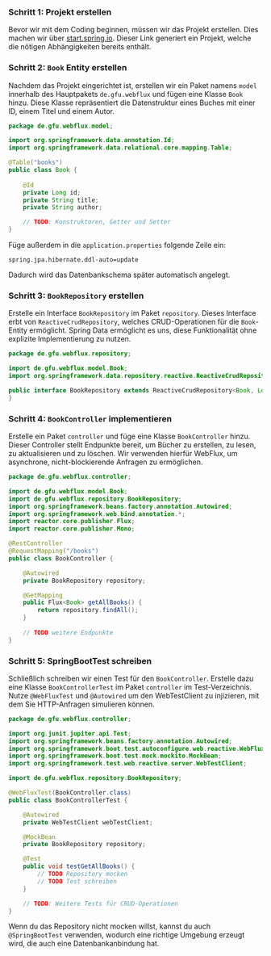 
### Schritt 1: Projekt erstellen

Bevor wir mit dem Coding beginnen, müssen wir das Projekt erstellen. Dies machen wir über [start.spring.io](https://start.spring.io/). Dieser Link generiert ein Projekt, welche die nötigen Abhängigkeiten bereits enthält.

### Schritt 2: `Book` Entity erstellen

Nachdem das Projekt eingerichtet ist, erstellen wir ein Paket namens `model` innerhalb des Hauptpakets `de.gfu.webflux` und fügen eine Klasse `Book` hinzu. Diese Klasse repräsentiert die Datenstruktur eines Buches mit einer ID, einem Titel und einem Autor.

```java
package de.gfu.webflux.model;

import org.springframework.data.annotation.Id;
import org.springframework.data.relational.core.mapping.Table;

@Table("books")
public class Book {
    
    @Id
    private Long id;
    private String title;
    private String author;

    // TODO: Konstruktoren, Getter und Setter
}
```
Füge außerdem in die `application.properties` folgende Zeile ein:
```
spring.jpa.hibernate.ddl-auto=update
```
Dadurch wird das Datenbankschema später automatisch angelegt.

### Schritt 3: `BookRepository` erstellen

Erstelle ein Interface `BookRepository` im Paket `repository`. Dieses Interface erbt von `ReactiveCrudRepository`, welches CRUD-Operationen für die `Book`-Entity ermöglicht. Spring Data ermöglicht es uns, diese Funktionalität ohne explizite Implementierung zu nutzen.

```java
package de.gfu.webflux.repository;

import de.gfu.webflux.model.Book;
import org.springframework.data.repository.reactive.ReactiveCrudRepository;

public interface BookRepository extends ReactiveCrudRepository<Book, Long> {
}
```

### Schritt 4: `BookController` implementieren

Erstelle ein Paket `controller` und füge eine Klasse `BookController` hinzu. Dieser Controller stellt Endpunkte bereit, um Bücher zu erstellen, zu lesen, zu aktualisieren und zu löschen. Wir verwenden hierfür WebFlux, um asynchrone, nicht-blockierende Anfragen zu ermöglichen.

```java
package de.gfu.webflux.controller;

import de.gfu.webflux.model.Book;
import de.gfu.webflux.repository.BookRepository;
import org.springframework.beans.factory.annotation.Autowired;
import org.springframework.web.bind.annotation.*;
import reactor.core.publisher.Flux;
import reactor.core.publisher.Mono;

@RestController
@RequestMapping("/books")
public class BookController {

    @Autowired
    private BookRepository repository;

    @GetMapping
    public Flux<Book> getAllBooks() {
        return repository.findAll();
    }
    
    // TODO weitere Endpunkte
}
```

### Schritt 5: SpringBootTest schreiben

Schließlich schreiben wir einen Test für den `BookController`. Erstelle dazu eine Klasse `BookControllerTest` im Paket `controller` im Test-Verzeichnis. Nutze `@WebFluxTest` und `@Autowired` um den WebTestClient zu injizieren, mit dem Sie HTTP-Anfragen simulieren können.

```java
package de.gfu.webflux.controller;

import org.junit.jupiter.api.Test;
import org.springframework.beans.factory.annotation.Autowired;
import org.springframework.boot.test.autoconfigure.web.reactive.WebFluxTest;
import org.springframework.boot.test.mock.mockito.MockBean;
import org.springframework.test.web.reactive.server.WebTestClient;

import de.gfu.webflux.repository.BookRepository;

@WebFluxTest(BookController.class)
public class BookControllerTest {

    @Autowired
    private WebTestClient webTestClient;

    @MockBean
    private BookRepository repository;

    @Test
    public void testGetAllBooks() {
        // TODO Repository mocken
        // TODO Test schreiben
    }

    // TODO: Weitere Tests für CRUD-Operationen
}
```

Wenn du das Repository nicht mocken willst, kannst du auch `@SpringBootTest` verwenden, wodurch eine richtige Umgebung
erzeugt wird, die auch eine Datenbankanbindung hat.
